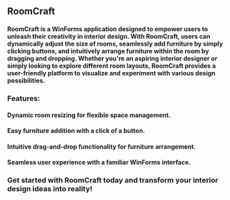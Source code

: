 ## RoomCraft

#### RoomCraft is a WinForms application designed to empower users to unleash their creativity in interior design. With RoomCraft, users can dynamically adjust the size of rooms, seamlessly add furniture by simply clicking buttons, and intuitively arrange furniture within the room by dragging and dropping. Whether you're an aspiring interior designer or simply looking to explore different room layouts, RoomCraft provides a user-friendly platform to visualize and experiment with various design possibilities.

### Features:

#### Dynamic room resizing for flexible space management.
#### Easy furniture addition with a click of a button.
#### Intuitive drag-and-drop functionality for furniture arrangement.
#### Seamless user experience with a familiar WinForms interface.
### Get started with RoomCraft today and transform your interior design ideas into reality!
